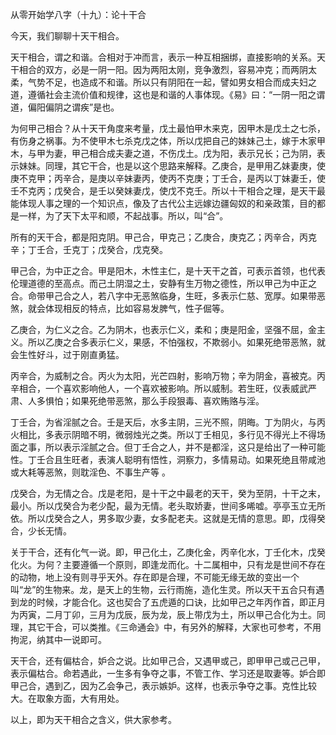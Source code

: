 从零开始学八字（十九）：论十干合

今天，我们聊聊十天干相合。

天干相合，谓之和谐。合相对于冲而言，表示一种互相捆绑，直接影响的关系。天干相合的双方，必是一阴一阳。因为两阳太刚，竞争激烈，容易冲克；而两阴太柔，气势不足，也造成不和谐。所以只有阴阳在一起，譬如男女相合而成夫妇之道，遵循社会主流价值和规律，这也是和谐的人事体现。《易》曰：“一阴一阳之谓道，偏阳偏阴之谓疾”是也。

为何甲己相合？从十天干角度来考量，戊土最怕甲木来克，因甲木是戊土之七杀，有伤身之祸事。为不使甲木七杀克戊之体，所以戊把自己的妹妹己土，嫁于木家甲木，与甲为妻，甲己相合成夫妻之道，不伤戊土。戊为阳，表示兄长；己为阴，表示妹妹。同理，其它干合，也是以这个思路来解释。乙庚合，是甲用乙妹妻庚，使庚不克甲；丙辛合，是庚以辛妹妻丙，使丙不克庚；丁壬合，是丙以丁妹妻壬，使壬不克丙；戊癸合，是壬以癸妹妻戊，使戊不克壬。所以十干相合之理，是天干最能体现人事之理的一个知识点，像及了古代公主远嫁边疆匈奴的和亲政策，目的都是一样，为了天下太平和顺，不起战事。所以，叫“合”。

所有的天干合，都是阳克阴。甲己合，甲克己；乙庚合，庚克乙；丙辛合，丙克辛；丁壬合，壬克丁；戊癸合，戊克癸。

甲己合，为中正之合。甲是阳木，木性主仁，是十天干之首，可表示首领，也代表伦理道德的至高点。而己土阴湿之土，安静有生万物之德性，所以甲己为中正之合。命带甲己合之人，若八字中无恶煞临身，生旺，多表示仁慈、宽厚。如果带恶煞，就会体现相反的特点，比如容易发脾气，性子倔等。

乙庚合，为仁义之合。乙为阴木，也表示仁义，柔和；庚是阳金，坚强不屈，金主义。所以乙庚之合多表示仁义，果感，不怕强权，不欺弱小。如果死绝带恶煞，就会生性好斗，过于刚直勇猛。

丙辛合，为威制之合。丙火为太阳，光芒四射，影响万物；辛为阴金，喜被克。丙辛相合，一个喜欢影响他人，一个喜欢被影响。所以威制。若生旺，仪表威武严肃、人多惧怕；如果死绝带恶煞，那么手段狠毒、喜欢贿赂与淫。

丁壬合，为省淫腻之合。壬是天后，水多主阴，三光不照，阴晦。丁为阴火，与丙火相比，多表示阴暗不明，微弱烛光之类。所以丁壬相见，多行见不得光上不得场面之事，所以表示淫腻之合。但丁壬合之人，并不是都淫，这只是给出了一种可能性。丁壬合且生旺者，表演人聪明有悟性，洞察力，多情易动。如果死绝且带咸池或大耗等恶煞，则耽淫色、不事生产等 。

戊癸合，为无情之合。戊是老阳，是十干之中最老的天干，癸为至阴，十干之末，最小。所以戊癸合为老少配，最为无情。老头取娇妻，世间多唏嘘。亭亭玉立无所依。所以戊癸合之人，男多取少妻，女多配老夫。这就是无情的意思。即，戊得癸合，少长无情。

关于干合，还有化气一说。即，甲己化土，乙庚化金，丙辛化水，丁壬化木，戊癸化火。为何？主要遵循一个原则，即逢龙而化。十二属相中，只有龙是世间不存在的动物，地上没有则寻乎天外。存在即是合理，不可能无缘无故的变出一个叫“龙”的生物来。龙，是天上的生物，云行雨施，造化生灵。所以天干五合只有遇到龙的时候，才能合化。这也契合了五虎遁的口诀，比如甲己之年丙作首，即正月为丙寅，二月丁卯，三月为戊辰，辰为龙，辰上带戊为土，所以甲己合化为土。同理，其它干合，可以类推。《三命通会》中，有另外的解释，大家也可参考，不用拘泥，纳其中一说即可。

天干合，还有偏枯合，妒合之说。比如甲己合，又遇甲或己，即甲甲己或己己甲，表示偏枯合。命若遇此，一生多有争夺之事，不管工作、学习还是取妻等。妒合即甲己合，遇到乙，因为乙会争己，表示嫉妒。这样，也表示争夺之事。克性比较大。在取象方面，大有用处。

以上，即为天干相合之含义，供大家参考。

